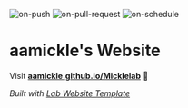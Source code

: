 
  ![on-push](../../actions/workflows/on-push.yaml/badge.svg)
  ![on-pull-request](../../actions/workflows/on-pull-request.yaml/badge.svg)
  ![on-schedule](../../actions/workflows/on-schedule.yaml/badge.svg)

  # aamickle's Website

  Visit **[aamickle.github.io/Micklelab](https://aamickle.github.io/Micklelab)** 🚀

  _Built with [Lab Website Template](https://greene-lab.gitbook.io/lab-website-template-docs)_
